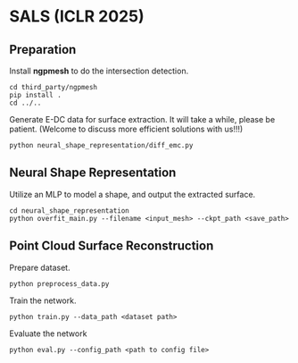 # SALS (ICLR 2025)
## Preparation
Install **ngpmesh** to do the intersection detection.   
```
cd third_party/ngpmesh
pip install .
cd ../..
```
Generate E-DC data for surface extraction. It will take a while, please be patient. (Welcome to discuss more efficient solutions with us!!!)
```
python neural_shape_representation/diff_emc.py
```
## Neural Shape Representation
Utilize an MLP to model a shape, and output the extracted surface.
```
cd neural_shape_representation
python overfit_main.py --filename <input_mesh> --ckpt_path <save_path>
```

## Point Cloud Surface Reconstruction
Prepare dataset.
```
python preprocess_data.py
```
Train the network.
```
python train.py --data_path <dataset path>
```
Evaluate the network
```
python eval.py --config_path <path to config file>
```
